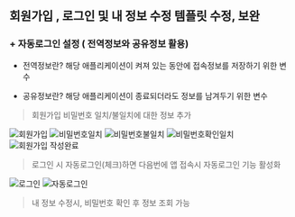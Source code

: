 ## 회원가입 , 로그인 및 내 정보 수정 템플릿 수정, 보완

### + 자동로그인 설정 ( 전역정보와 공유정보 활용)

- 전역정보란? 해당 애플리케이션이 켜져 있는 동안에 접속정보를 저장하기 위한 변수

- 공유정보란? 해당 애플리케이션이 종료되더라도 정보를 남겨두기 위한 변수


> 회원가입 비밀번호 일치/불일치에 대한 정보 추가

![회원가입](https://user-images.githubusercontent.com/59694789/111997992-ed56af80-8b5e-11eb-86c9-fcd961a6fbbc.jpg)
![비밀번호일치](https://user-images.githubusercontent.com/59694789/111997983-ec258280-8b5e-11eb-9463-774cb913c675.jpg)
![비밀번호불일치](https://user-images.githubusercontent.com/59694789/111997981-eb8cec00-8b5e-11eb-8b6e-6641e31b6cc7.jpg)
![비밀번호확인일치](https://user-images.githubusercontent.com/59694789/111997988-ecbe1900-8b5e-11eb-87c8-0d6e8978c154.jpg)
![회원가입 작성완료](https://user-images.githubusercontent.com/59694789/111997991-ed56af80-8b5e-11eb-891b-a34455f06f23.jpg)

> 로그인 시 자동로그인(체크)하면 다음번에 앱 접속시 자동로그인 기능 활성화

![로그인](https://user-images.githubusercontent.com/59694789/111997975-eaf45580-8b5e-11eb-88bb-49d1771513f3.jpg)
![자동로그인](https://user-images.githubusercontent.com/59694789/111997989-ecbe1900-8b5e-11eb-89ac-f3443e910740.jpg)


> 내 정보 수정시, 비밀번호 확인 후 정보 조회 가능












